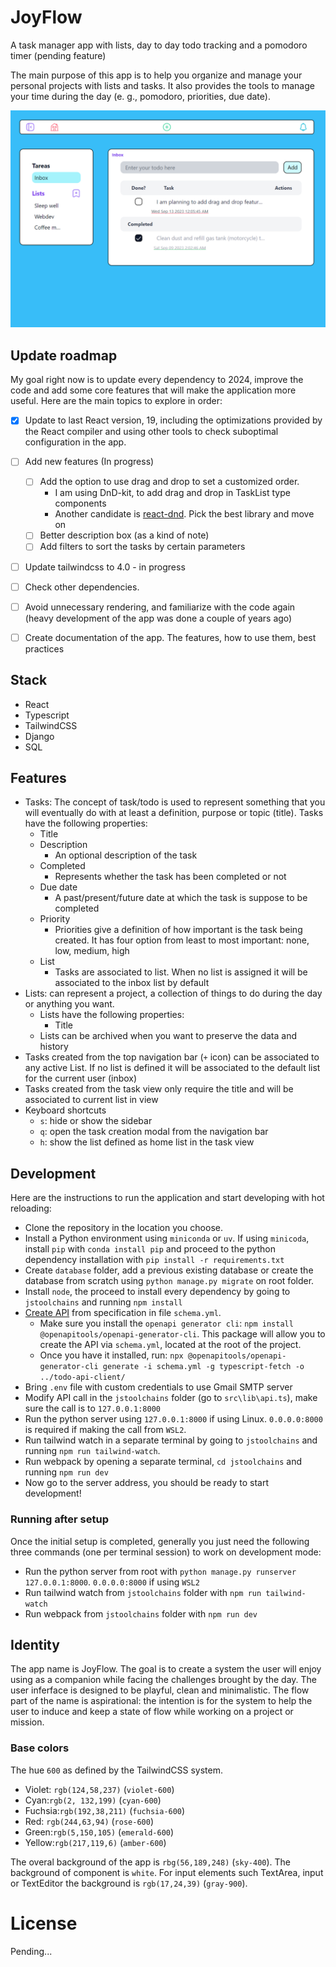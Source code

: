 # JoyFlow

A task manager app with lists, day to day todo tracking and a pomodoro timer (pending feature)

The main purpose of this app is to help you organize and manage your personal projects with lists and tasks. It also provides the tools to manage your time during the day (e. g., pomodoro, priorities, due date).

![Overview of Todo app](./images/todo-overview.png)

## Update roadmap

My goal right now is to update every dependency to 2024, improve the code and add some core features that will make the application more useful. Here are the main topics to explore in order:

- [x] Update to last React version, 19, including the optimizations provided by the React compiler and using other tools to check suboptimal configuration in the app.
- [ ] Add new features (In progress)
  - [ ] Add the option to use drag and drop to set a customized order.
    - I am using DnD-kit, to add drag and drop in TaskList type components
    - Another candidate is [react-dnd](https://react-dnd.github.io/react-dnd/about). Pick the best library and move on
  - [ ] Better description box (as a kind of note)
  - [ ] Add filters to sort the tasks by certain parameters
  
- [ ] Update tailwindcss to 4.0 - in progress
- [ ] Check other dependencies.
- [ ] Avoid unnecessary rendering, and familiarize with the code again (heavy development of the app was done a couple of years ago)

- [ ] Create documentation of the app. The features, how to use them, best practices

## Stack

- React
- Typescript
- TailwindCSS
- Django
- SQL

## Features

- Tasks: The concept of task/todo is used to represent something that you will eventually do with at least a definition, purpose or topic (title). Tasks have the following properties:
  - Title
  - Description
    - An optional description of the task
  - Completed
    - Represents whether the task has been completed or not
  - Due date
    - A past/present/future date at which the task is suppose to be completed
  - Priority
    - Priorities give a definition of how important is the task being created. It has four option from least to most important: none, low, medium, high
  - List
    - Tasks are associated to list. When no list is assigned it will be associated to the inbox list by default
- Lists: can represent a project, a collection of things to do during the day or anything you want.
  - Lists have the following properties:
    - Title
  - Lists can be archived when you want to preserve the data and history
- Tasks created from the top navigation bar (`+` icon) can be associated to any active List. If no list is defined it will be associated to the default list for the current user (inbox)
- Tasks created from the task view only require the title and will be associated to current list in view
- Keyboard shortcuts
  - `s`: hide or show the sidebar
  - `q`: open the task creation modal from the navigation bar
  - `h`: show the list defined as home list in the task view

## Development

Here are the instructions to run the application and start developing with hot reloading:

- Clone the repository in the location you choose.
- Install a Python environment using `miniconda` or `uv`. If using `minicoda`, install `pip` with `conda install pip` and proceed to the python dependency installation with `pip install -r requirements.txt`
- Create `database` folder, add a previous existing database or create the database from scratch using `python manage.py migrate` on root folder.
- Install `node`, the proceed to install every dependency by going to `jstoolchains` and running `npm install`
- [Create API](https://www.saaspegasus.com/guides/modern-javascript-for-django-developers/apis/) from specification in file `schema.yml`.
  - Make sure you install the `openapi generator cli`: `npm install @openapitools/openapi-generator-cli`. This package will allow you to create the API via `schema.yml`, located at the root of the project.
  - Once you have it installed, run: `npx @openapitools/openapi-generator-cli generate -i schema.yml -g typescript-fetch -o ../todo-api-client/`
- Bring `.env` file with custom credentials to use Gmail SMTP server
- Modify API call in the `jstoolchains` folder (go to `src\lib\api.ts`), make sure the call is to `127.0.0.1:8000`
- Run the python server using `127.0.0.1:8000` if using Linux. `0.0.0.0:8000` is required if making the call from `WSL2`.
- Run tailwind watch in a separate terminal by going to `jstoolchains` and running `npm run tailwind-watch`.
- Run webpack by opening a separate terminal, `cd jstoolchains` and running `npm run dev`
- Now go to the server address, you should be ready to start development!

### Running after setup

Once the initial setup is completed, generally you just need the following three commands (one per terminal session) to work on development mode:

- Run the python server from root with `python manage.py runserver 127.0.0.1:8000`. `0.0.0.0:8000` if using `WSL2`
- Run tailwind watch from `jstoolchains` folder with `npm run tailwind-watch`
- Run webpack from `jstoolchains` folder with `npm run dev`

## Identity

The app name is JoyFlow. The goal is to create a system the user will enjoy using as a companion while facing the challenges brought by the day. The user inferface is designed to be playful, clean and minimalistic. The flow part of the name is aspirational: the intention is for the system to help the user to induce and keep a state of flow while working on a project or mission.

### Base colors

The hue `600` as defined by the TailwindCSS system.

- Violet: `rgb(124,58,237)` (`violet-600`)
- Cyan:`rgb(2, 132,199)` (`cyan-600`)
- Fuchsia:`rgb(192,38,211)` (`fuchsia-600`)
- Red: `rgb(244,63,94)` (`rose-600`)
- Green:`rgb(5,150,105)` (`emerald-600`)
- Yellow:`rgb(217,119,6)` (`amber-600`)

The overal background of the app is `rbg(56,189,248)` (`sky-400`). The background of component is `white`. For input elements such TextArea, input or TextEditor the background is `rgb(17,24,39)` (`gray-900`).

# License

Pending...
